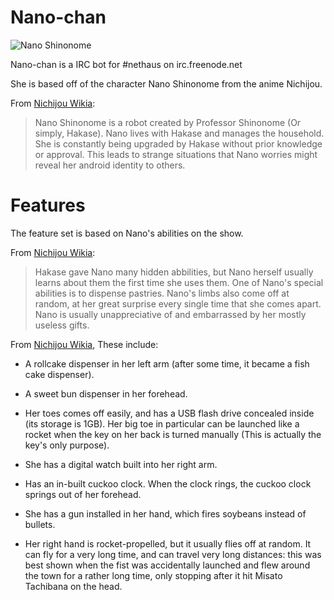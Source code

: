 # Nano-chan

![Nano Shinonome](http://38.media.tumblr.com/f211e5ead70776356ae6a3bedb2544e0/tumblr_mobiyrko391qd7h1xo2_500.gif)

Nano-chan is a IRC bot for #nethaus on irc.freenode.net

She is based off of the character Nano Shinonome from the anime Nichijou.

From [Nichijou Wikia]:

>Nano Shinonome is a robot created by Professor Shinonome (Or simply, Hakase). Nano lives with Hakase and manages the household. She is constantly being upgraded by Hakase without prior knowledge or approval. This leads to strange situations that Nano worries might reveal her android identity to others.

# Features

The feature set is based on Nano's abilities on the show. 

From [Nichijou Wikia]:

>Hakase gave Nano many hidden abbilities, but Nano herself usually learns about them the first time she uses them. One of Nano's special abilities is to dispense pastries. Nano's limbs also come off at random, at her great surprise every single time that she comes apart. Nano is usually unappreciative of and embarrassed by her mostly useless gifts.

From [Nichijou Wikia], These include:

- A rollcake dispenser in her left arm (after some time, it became a fish cake dispenser).

- A sweet bun dispenser in her forehead.

- Her toes comes off easily, and has a USB flash drive concealed inside (its storage is 1GB). Her big toe in particular can be launched like a rocket when the key on her back is turned manually (This is actually the key's only purpose).

- She has a digital watch built into her right arm.

- Has an in-built cuckoo clock. When the clock rings, the cuckoo clock springs out of her forehead.

- She has a gun installed in her hand, which fires soybeans instead of bullets.

- Her right hand is rocket-propelled, but it usually flies off at random. It can fly for a very long time, and can travel very long distances: this was best shown when the fist was accidentally launched and flew around the town for a rather long time, only stopping after it hit Misato Tachibana on the head.

[Nano Shinonome]:http://nichijou.wikia.com/wiki/Nano_Shinonome
[Nichijou]:http://nichijou.wikia.com/wiki/Nano_Shinonome
[Nichijou Wikia]:http://nichijou.wikia.com/wiki/Nano_Shinonome
